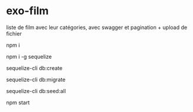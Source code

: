 # exo-film

liste de film avec leur catégories, avec swagger et pagination + upload de fichier

npm i

npm i -g sequelize

sequelize-cli db:create

sequelize-cli db:migrate

sequelize-cli db:seed:all

npm start